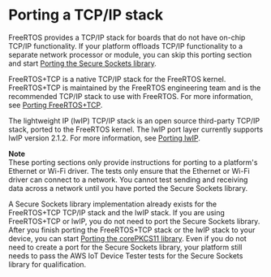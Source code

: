 # Porting a TCP/IP stack<a name="afr-porting-tcp"></a>

FreeRTOS provides a TCP/IP stack for boards that do not have on\-chip TCP/IP functionality\. If your platform offloads TCP/IP functionality to a separate network processor or module, you can skip this porting section and start [Porting the Secure Sockets library](afr-porting-ss.md)\.

FreeRTOS\+TCP is a native TCP/IP stack for the FreeRTOS kernel\. FreeRTOS\+TCP is maintained by the FreeRTOS engineering team and is the recommended TCP/IP stack to use with FreeRTOS\. For more information, see [Porting FreeRTOS\+TCP](porting-freertos-tcp.md)\.

The lightweight IP \(lwIP\) TCP/IP stack is an open source third\-party TCP/IP stack, ported to the FreeRTOS kernel\. The lwIP port layer currently supports lwIP version 2\.1\.2\. For more information, see [Porting lwIP](porting-lwip.md)\.

**Note**  
These porting sections only provide instructions for porting to a platform's Ethernet or Wi\-Fi driver\. The tests only ensure that the Ethernet or Wi\-Fi driver can connect to a network\. You cannot test sending and receiving data across a network until you have ported the Secure Sockets library\.

A Secure Sockets library implementation already exists for the FreeRTOS\+TCP TCP/IP stack and the lwIP stack\. If you are using FreeRTOS\+TCP or lwIP, you do not need to port the Secure Sockets library\. After you finish porting the FreeRTOS\+TCP stack or the lwIP stack to your device, you can start [Porting the corePKCS11 library](afr-porting-pkcs.md)\. Even if you do not need to create a port for the Secure Sockets library, your platform still needs to pass the AWS IoT Device Tester tests for the Secure Sockets library for qualification\.